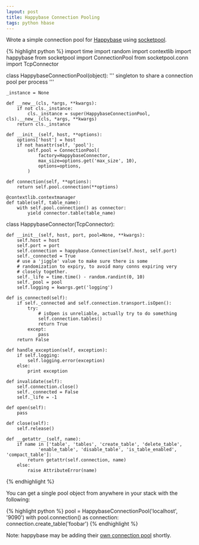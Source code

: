 ```yaml
---
layout: post
title: Happybase Connection Pooling
tags: python hbase
---
```


Wrote a simple connection pool for [Happybase](https://github.com/wbolster/happybase) using [socketpool](https://pypi.python.org/pypi/socketpool).

{% highlight python %}
import time
import random
import contextlib
import happybase
from socketpool import ConnectionPool
from socketpool.conn import TcpConnector


class HappybaseConnectionPool(object):
    ''' singleton to share a connection pool per process '''

    _instance = None

    def __new__(cls, *args, **kwargs):
        if not cls._instance:
            cls._instance = super(HappybaseConnectionPool, cls).__new__(cls, *args, **kwargs)
        return cls._instance

    def __init__(self, host, **options):
        options['host'] = host
        if not hasattr(self, 'pool'):
            self.pool = ConnectionPool(
                factory=HappybaseConnector,
                max_size=options.get('max_size', 10),
                options=options,
            )

    def connection(self, **options):
        return self.pool.connection(**options)

    @contextlib.contextmanager
    def table(self, table_name):
        with self.pool.connection() as connector:
            yield connector.table(table_name)


class HappybaseConnector(TcpConnector):

    def __init__(self, host, port, pool=None, **kwargs):
        self.host = host
        self.port = port
        self.connection = happybase.Connection(self.host, self.port)
        self._connected = True
        # use a 'jiggle' value to make sure there is some
        # randomization to expiry, to avoid many conns expiring very
        # closely together.
        self._life = time.time() - random.randint(0, 10)
        self._pool = pool
        self.logging = kwargs.get('logging')

    def is_connected(self):
        if self._connected and self.connection.transport.isOpen():
            try:
                # isOpen is unreliable, actually try to do something
                self.connection.tables()
                return True
            except:
                pass
        return False

    def handle_exception(self, exception):
        if self.logging:
            self.logging.error(exception)
        else:
            print exception

    def invalidate(self):
        self.connection.close()
        self._connected = False
        self._life = -1

    def open(self):
        pass

    def close(self):
        self.release()

    def __getattr__(self, name):
        if name in ['table', 'tables', 'create_table', 'delete_table',
                'enable_table', 'disable_table', 'is_table_enabled', 'compact_table']:
            return getattr(self.connection, name)
        else:
            raise AttributeError(name)
{% endhighlight %}

You can get a single pool object from anywhere in your stack with the following:

{% highlight python %}
pool = HappybaseConnectionPool('localhost', '9090')
with pool.connection() as connection:
     connection.create_table('foobar')
{% endhighlight %}

Note: happybase may be adding their [own connection pool](https://github.com/wbolster/happybase/issues/21) shortly.
